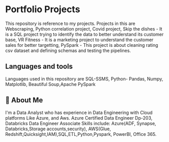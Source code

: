 
# Portfolio Projects
This repository is reference to my projects. Projects in this are
 Webscraping, 
 Python correlation project,
 Covid project,
 Skip the dishes - It is a SQL project trying to identify the data to better understand its customer base, 
 VR Fitness - It is a marketing project to understand the customer sales for better targetting, 
 PySpark - This project is about cleaning rating csv dataset and defining schemas and testing the pipelines.  


## Languages and tools
Languages used in this repository are SQL-SSMS, Python- Pandas, Numpy, Matplotlib, Beautiful Soup,Apache PySpark


## 🚀 About Me
I'm a Data Analyst who has experience in Data Engineering with Cloud platforms Like Azure, and Aws. Azure Certified Data Engineer Dp-203, Databricks Data Engineer Associate
Skills include: Azure(ADF, Synapse, Databricks,Storage accounts,security), AWS(Glue, Redshift,Quicksight,IAM),SQL,ETL,Python,Pyspark, PowerBI, Office 365.

